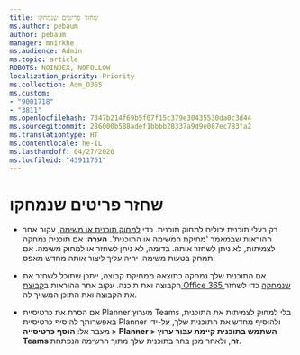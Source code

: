 ```yaml
---
title: שחזר פריטים שנמחקו
ms.author: pebaum
author: pebaum
manager: mnirkhe
ms.audience: Admin
ms.topic: article
ROBOTS: NOINDEX, NOFOLLOW
localization_priority: Priority
ms.collection: Adm_O365
ms.custom:
- "9001718"
- "3811"
ms.openlocfilehash: 7347b214f69b5f07f15c379e30435530da0c3d44
ms.sourcegitcommit: 286000b588adef1bbbb28337a9d9e087ec783fa2
ms.translationtype: HT
ms.contentlocale: he-IL
ms.lasthandoff: 04/27/2020
ms.locfileid: "43911761"
---
```

# <a name="recover-deleted-plans"></a>שחזר פריטים שנמחקו

- רק בעלי תוכנית יכולים למחוק תוכנית. כדי [למחוק תוכנית או משימה](https://support.microsoft.com/he-IL/office/delete-a-task-or-plan-39e10e78-13f0-446d-94cd-9e562648497a.), עקוב אחר ההוראות שבמאמר 'מחיקת המשימה או התוכנית'.  **הערה**: אם תוכנית נמחקה לצמיתות, לא ניתן לשחזר אותה. בדומה, לא ניתן לשחזר או למחוק משימה. אם תמחק בטעות משימה, יהיה עליך ליצור אותה מחדש מאפס.

- אם התוכנית שלך נמחקה כתוצאה ממחיקת קבוצה, ייתכן שתוכל לשחזר את הקבוצה ואת תוכנה. עקוב אחר ההוראות ב[קבוצת Office 365 שנמחקה](https://docs.microsoft.com/microsoft-365/admin/create-groups/restore-deleted-group?view=o365-worldwide) כדי לשחזר את הקבוצה ואת התוכן המשויך לה.

- אם הסרת את כרטיסיית Planner מערוץ Teams בלי למחוק לצמיתות את התוכנית, באפשרותך להוסיף כרטיסיית Planner ולהוסיף מחדש את התוכנית שלך, על-ידי מעבר אל: **הוסף כרטיסייה > Planner > השתמש בתוכנית קיימת עבור ערוץ Teams זה**, ולאחר מכן בחר בתוכנית שלך מתוך הרשימה הנפתחת.
